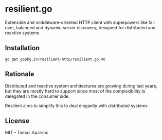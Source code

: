 # resilient.go

Extensible and middleware-oriented HTTP client with superpowers like fail over, balanced and dynamic server discovery,
designed for distributed and reactive systems

## Installation

```
go get gopkg.in/resilient-http/resilient.go.v0
```

## Rationale

Distributed and reactive system architectures are growing during last years, but they are mostly hard to support since most of the complexibility is delegated in the consumer side.

Resilient aims to simplify this to deal elegantly with distributed systems

## License 

MIT - Tomas Aparicio
